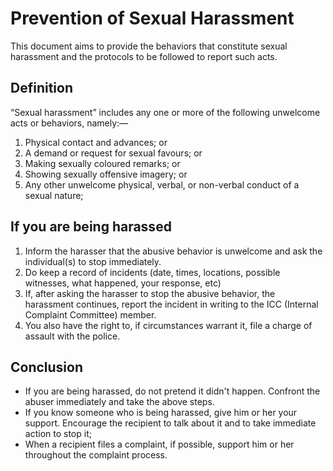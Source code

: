 # Prevention of Sexual Harassment
This document aims to provide the behaviors that constitute sexual harassment and the protocols to be followed to report such acts.

## Definition
“Sexual harassment” includes any one or more of the following unwelcome acts or behaviors, namely:—
1. Physical contact and advances; or
2. A demand or request for sexual favours; or
3. Making sexually coloured remarks; or
4. Showing sexually offensive imagery; or
5. Any other unwelcome physical, verbal, or non-verbal conduct of a sexual nature;


## If you are being harassed
1. Inform the harasser that the abusive behavior is unwelcome and ask the individual(s) to stop immediately.
2. Do keep a record of incidents (date, times, locations, possible witnesses, what happened, your response, etc)
3. If, after asking the harasser to stop the abusive behavior, the harassment continues, report the incident in writing to the  ICC (Internal Complaint Committee) member.
4. You also have the right to, if circumstances warrant it, file a charge of assault with the police.


## Conclusion
* If you are being harassed, do not pretend it didn't happen. Confront the abuser immediately and take the above steps.
* If you know someone who is being harassed, give him or her your support. Encourage the recipient to talk about it and to take immediate action to stop it;
* When a recipient files a complaint, if possible, support him or her throughout the complaint process.
